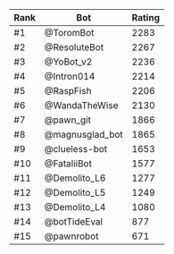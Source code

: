 Rank|Bot|Rating
---|---|---
#1|@ToromBot|2283
#2|@ResoluteBot|2267
#3|@YoBot_v2|2236
#4|@Intron014|2214
#5|@RaspFish|2206
#6|@WandaTheWise|2130
#7|@pawn_git|1866
#8|@magnusglad_bot|1865
#9|@clueless-bot|1653
#10|@FataliiBot|1577
#11|@Demolito_L6|1277
#12|@Demolito_L5|1249
#13|@Demolito_L4|1080
#14|@botTideEval|877
#15|@pawnrobot|671

